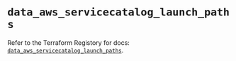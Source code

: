 # `data_aws_servicecatalog_launch_paths`

Refer to the Terraform Registory for docs: [`data_aws_servicecatalog_launch_paths`](https://www.terraform.io/docs/providers/aws/d/servicecatalog_launch_paths).
